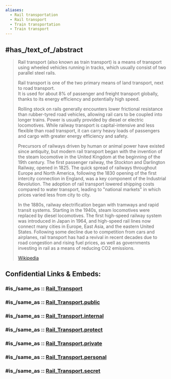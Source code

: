 ```yaml
---
aliases:
  - Rail transportation
  - Rail transport
  - Train transportation
  - Train transport
---
```



## #has_/text_of_/abstract 

> Rail transport (also known as train transport) is a means of transport 
> using wheeled vehicles running in tracks, which usually consist of two parallel steel rails. 
> 
> Rail transport is one of the two primary means of land transport, next to road transport.  
> It is used for about 8% of passenger and freight transport globally, 
> thanks to its energy efficiency and potentially high speed. 
> 
> Rolling stock on rails generally encounters lower frictional resistance than rubber-tyred road vehicles, 
> allowing rail cars to be coupled into longer trains. 
> Power is usually provided by diesel or electric locomotives. 
> While railway transport is capital-intensive and less flexible than road transport, 
> it can carry heavy loads of passengers and cargo with greater energy efficiency and safety.
>
> Precursors of railways driven by human or animal power have existed since antiquity, but modern rail transport began with the invention of the steam locomotive in the United Kingdom at the beginning of the 19th century. The first passenger railway, the Stockton and Darlington Railway, opened in 1825. The quick spread of railways throughout Europe and North America, following the 1830 opening of the first intercity connection in England, was a key component of the Industrial Revolution. The adoption of rail transport lowered shipping costs compared to water transport, leading to "national markets" in which prices varied less from city to city.
>
> In the 1880s, railway electrification began with tramways and rapid transit systems.  Starting in the 1940s, steam locomotives were replaced by diesel locomotives. The first high-speed railway system was introduced in Japan in 1964, and high-speed rail lines now connect many cities in Europe, East Asia, and the eastern United States. Following some decline due to competition from cars and airplanes, rail transport has had a revival in recent decades due to road congestion and rising fuel prices, as well as governments investing in rail as a means of reducing CO2 emissions.
>
> [Wikipedia](https://en.wikipedia.org/wiki/Rail%20transport) 


## Confidential Links & Embeds: 

### #is_/same_as :: [Rail_Transport](/_Standards/Technology/Transport/Rail_Transport.md) 

### #is_/same_as :: [Rail_Transport.public](/_public/Technology/Transport/Rail_Transport.public.md) 

### #is_/same_as :: [Rail_Transport.internal](/_internal/Technology/Transport/Rail_Transport.internal.md) 

### #is_/same_as :: [Rail_Transport.protect](/_protect/Technology/Transport/Rail_Transport.protect.md) 

### #is_/same_as :: [Rail_Transport.private](/_private/Technology/Transport/Rail_Transport.private.md) 

### #is_/same_as :: [Rail_Transport.personal](/_personal/Technology/Transport/Rail_Transport.personal.md) 

### #is_/same_as :: [Rail_Transport.secret](/_secret/Technology/Transport/Rail_Transport.secret.md)

